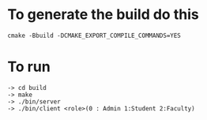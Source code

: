 
# To generate the build do this
    cmake -Bbuild -DCMAKE_EXPORT_COMPILE_COMMANDS=YES
# To run 
    -> cd build
    -> make
    -> ./bin/server
    -> ./bin/client <role>(0 : Admin 1:Student 2:Faculty)

